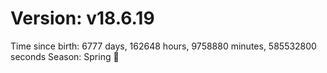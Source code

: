 # Version: v18.6.19
Time since birth: 6777 days, 162648 hours, 9758880 minutes, 585532800 seconds
Season: Spring 🌸

